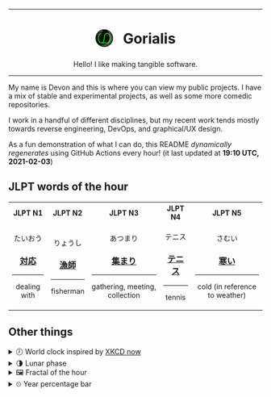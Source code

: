 ***

<h1 align="center">
<sub>
    <img src="readme/resources/avatar.png" height="36">
</sub>
&nbsp;
Gorialis
</h1>
<p align="center">
Hello! I like making tangible software.
</p>

***

My name is Devon and this is where you can view my public projects. I have a mix of stable and experimental projects, as well as some more comedic repositories.

I work in a handful of different disciplines, but my recent work tends mostly towards reverse engineering, DevOps, and graphical/UX design.

As a fun demonstration of what I can do, this README *dynamically regenerates* using GitHub Actions every hour! (it last updated at **19:10 UTC, 2021-02-03**)

<h2>JLPT words of the hour</h2>
<table>
    <tr>
        <th>JLPT N1</th>
        <th>JLPT N2</th>
        <th>JLPT N3</th>
        <th>JLPT N4</th>
        <th>JLPT N5</th>
    </tr>
    <tr>
        <td>
            <p align="center">たいおう</p>
            <h3 align="center"><b><a href="https://jisho.org/search/%E5%AF%BE%E5%BF%9C">対応</a></b></h3>
            <hr>
            <p align="center">dealing with</p>
        </td>
        <td>
            <p align="center">りょうし</p>
            <h3 align="center"><b><a href="https://jisho.org/search/%E6%BC%81%E5%B8%AB">漁師</a></b></h3>
            <hr>
            <p align="center">fisherman</p>
        </td>
        <td>
            <p align="center">あつまり</p>
            <h3 align="center"><b><a href="https://jisho.org/search/%E9%9B%86%E3%81%BE%E3%82%8A">集まり</a></b></h3>
            <hr>
            <p align="center">gathering,<wbr> meeting,<wbr> collection</p>
        </td>
        <td>
            <p align="center">テニス</p>
            <h3 align="center"><b><a href="https://jisho.org/search/%E3%83%86%E3%83%8B%E3%82%B9">テニス</a></b></h3>
            <hr>
            <p align="center">tennis</p>
        </td>
        <td>
            <p align="center">さむい</p>
            <h3 align="center"><b><a href="https://jisho.org/search/%E5%AF%92%E3%81%84">寒い</a></b></h3>
            <hr>
            <p align="center">cold (in reference to weather)</p>
        </td>
    </tr>
</table>

<h2>Other things</h2>
<details>
<summary>🕖  World clock inspired by <a href="https://xkcd.com/now">XKCD now</a></summary>

> <img src="generated/now.png" width="512">

</details>
<details>
<summary>🌗 Lunar phase</summary>

The moon is approximately 75.15% through its phase (Last Quarter).

</details>
<details>
<summary>&#x1f5bc; Fractal of the hour</summary>

> <img src="generated/fractal.png" width="512">

</details>
<details>
<summary>&#x23f2; Year percentage bar</summary>
<pre><code>2021 [█▁▁▁▁▁▁▁▁▁▁▁▁▁▁▁▁▁▁▁] 9.26%</code></pre>
</details>
